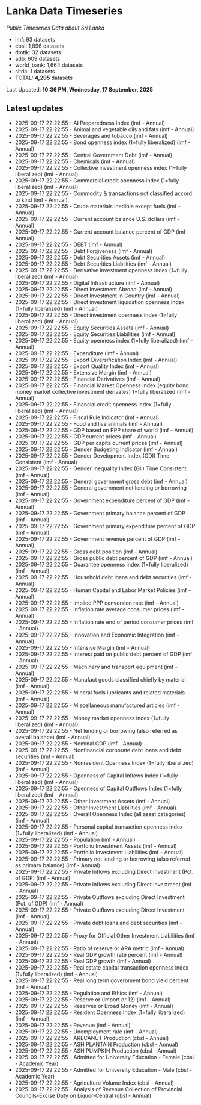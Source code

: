 # Lanka Data Timeseries
*Public Timeseries Data about Sri Lanka*

* imf: 93 datasets
* cbsl: 1,896 datasets
* dmtlk: 32 datasets
* adb: 609 datasets
* world_bank: 1,664 datasets
* sltda: 1 datasets
* TOTAL: **4,295** datasets

Last Updated: **10:36 PM, Wednesday, 17 September, 2025**

## Latest updates

* 2025-09-17 22:22:55 - AI Preparedness Index (imf - Annual)
* 2025-09-17 22:22:55 - Animal and vegetable oils and fats (imf - Annual)
* 2025-09-17 22:22:55 - Beverages and tobacco (imf - Annual)
* 2025-09-17 22:22:55 - Bond openness index (1=fully liberalized) (imf - Annual)
* 2025-09-17 22:22:55 - Central Government Debt (imf - Annual)
* 2025-09-17 22:22:55 - Chemicals (imf - Annual)
* 2025-09-17 22:22:55 - Collective investment openness index (1=fully liberalized) (imf - Annual)
* 2025-09-17 22:22:55 - Commercial credit openness index (1=fully liberalized) (imf - Annual)
* 2025-09-17 22:22:55 - Commodity & transactions not classified accord to kind (imf - Annual)
* 2025-09-17 22:22:55 - Crude materials inedible except fuels (imf - Annual)
* 2025-09-17 22:22:55 - Current account balance U.S. dollars (imf - Annual)
* 2025-09-17 22:22:55 - Current account balance percent of GDP (imf - Annual)
* 2025-09-17 22:22:55 - DEBT (imf - Annual)
* 2025-09-17 22:22:55 - Debt Forgiveness (imf - Annual)
* 2025-09-17 22:22:55 - Debt Securities Assets (imf - Annual)
* 2025-09-17 22:22:55 - Debt Securities Liabilities (imf - Annual)
* 2025-09-17 22:22:55 - Derivative investment openness index (1=fully liberalized) (imf - Annual)
* 2025-09-17 22:22:55 - Digital Infrastructure (imf - Annual)
* 2025-09-17 22:22:55 - Direct Investment Abroad (imf - Annual)
* 2025-09-17 22:22:55 - Direct Investment In Country (imf - Annual)
* 2025-09-17 22:22:55 - Direct investment liquidation openness index (1=fully liberalized) (imf - Annual)
* 2025-09-17 22:22:55 - Direct investment openness index (1=fully liberalized) (imf - Annual)
* 2025-09-17 22:22:55 - Equity Securities Assets (imf - Annual)
* 2025-09-17 22:22:55 - Equity Securities Liabilities (imf - Annual)
* 2025-09-17 22:22:55 - Equity openness index (1=fully liberalized) (imf - Annual)
* 2025-09-17 22:22:55 - Expenditure (imf - Annual)
* 2025-09-17 22:22:55 - Export Diversification Index (imf - Annual)
* 2025-09-17 22:22:55 - Export Quality Index (imf - Annual)
* 2025-09-17 22:22:55 - Extensive Margin (imf - Annual)
* 2025-09-17 22:22:55 - Financial Derivatives (imf - Annual)
* 2025-09-17 22:22:55 - Financial Market Openness Index (equity bond money market collective investment derivates) 1=fully liberalized (imf - Annual)
* 2025-09-17 22:22:55 - Financial credit openness index (1=fully liberalized) (imf - Annual)
* 2025-09-17 22:22:55 - Fiscal Rule Indicator (imf - Annual)
* 2025-09-17 22:22:55 - Food and live animals (imf - Annual)
* 2025-09-17 22:22:55 - GDP based on PPP share of world (imf - Annual)
* 2025-09-17 22:22:55 - GDP current prices (imf - Annual)
* 2025-09-17 22:22:55 - GDP per capita current prices (imf - Annual)
* 2025-09-17 22:22:55 - Gender Budgeting Indicator (imf - Annual)
* 2025-09-17 22:22:55 - Gender Development Index (GDI) Time Consistent (imf - Annual)
* 2025-09-17 22:22:55 - Gender Inequality Index (GII) Time Consistent (imf - Annual)
* 2025-09-17 22:22:55 - General government gross debt (imf - Annual)
* 2025-09-17 22:22:55 - General government net lending or borrowing (imf - Annual)
* 2025-09-17 22:22:55 - Government expenditure percent of GDP (imf - Annual)
* 2025-09-17 22:22:55 - Government primary balance percent of GDP (imf - Annual)
* 2025-09-17 22:22:55 - Government primary expenditure percent of GDP (imf - Annual)
* 2025-09-17 22:22:55 - Government revenue percent of GDP (imf - Annual)
* 2025-09-17 22:22:55 - Gross debt position (imf - Annual)
* 2025-09-17 22:22:55 - Gross public debt percent of GDP (imf - Annual)
* 2025-09-17 22:22:55 - Guarantee openness index (1=fully liberalized) (imf - Annual)
* 2025-09-17 22:22:55 - Household debt loans and debt securities (imf - Annual)
* 2025-09-17 22:22:55 - Human Capital and Labor Market Policies (imf - Annual)
* 2025-09-17 22:22:55 - Implied PPP conversion rate (imf - Annual)
* 2025-09-17 22:22:55 - Inflation rate average consumer prices (imf - Annual)
* 2025-09-17 22:22:55 - Inflation rate end of period consumer prices (imf - Annual)
* 2025-09-17 22:22:55 - Innovation and Economic Integration (imf - Annual)
* 2025-09-17 22:22:55 - Intensive Margin (imf - Annual)
* 2025-09-17 22:22:55 - Interest paid on public debt percent of GDP (imf - Annual)
* 2025-09-17 22:22:55 - Machinery and transport equipment (imf - Annual)
* 2025-09-17 22:22:55 - Manufact goods classified chiefly by material (imf - Annual)
* 2025-09-17 22:22:55 - Mineral fuels lubricants and related materials (imf - Annual)
* 2025-09-17 22:22:55 - Miscellaneous manufactured articles (imf - Annual)
* 2025-09-17 22:22:55 - Money market openness index (1=fully liberalized) (imf - Annual)
* 2025-09-17 22:22:55 - Net lending or borrowing (also referred as overall balance) (imf - Annual)
* 2025-09-17 22:22:55 - Nominal GDP (imf - Annual)
* 2025-09-17 22:22:55 - Nonfinancial corporate debt loans and debt securities (imf - Annual)
* 2025-09-17 22:22:55 - Nonresident Openness Index (1=fully liberalized) (imf - Annual)
* 2025-09-17 22:22:55 - Openness of Capital Inflows Index (1=fully liberalized) (imf - Annual)
* 2025-09-17 22:22:55 - Openness of Capital Outflows Index (1=fully liberalized) (imf - Annual)
* 2025-09-17 22:22:55 - Other Investment Assets (imf - Annual)
* 2025-09-17 22:22:55 - Other Investment Liabilities (imf - Annual)
* 2025-09-17 22:22:55 - Overall Openness Index (all asset categories) (imf - Annual)
* 2025-09-17 22:22:55 - Personal capital transaction openness index (1=fully liberalized) (imf - Annual)
* 2025-09-17 22:22:55 - Population (imf - Annual)
* 2025-09-17 22:22:55 - Portfolio Investment Assets (imf - Annual)
* 2025-09-17 22:22:55 - Portfolio Investment Liabilities (imf - Annual)
* 2025-09-17 22:22:55 - Primary net lending or borrowing (also referred as primary balance) (imf - Annual)
* 2025-09-17 22:22:55 - Private Inflows excluding Direct Investment (Pct. of GDP) (imf - Annual)
* 2025-09-17 22:22:55 - Private Inflows excluding Direct Investment (imf - Annual)
* 2025-09-17 22:22:55 - Private Outflows excluding Direct Investment (Pct. of GDP) (imf - Annual)
* 2025-09-17 22:22:55 - Private Outflows excluding Direct Investment (imf - Annual)
* 2025-09-17 22:22:55 - Private debt loans and debt securities (imf - Annual)
* 2025-09-17 22:22:55 - Proxy for Official Other Investment Liabilities (imf - Annual)
* 2025-09-17 22:22:55 - Ratio of reserve or ARA metric (imf - Annual)
* 2025-09-17 22:22:55 - Real GDP growth rate percent (imf - Annual)
* 2025-09-17 22:22:55 - Real GDP growth (imf - Annual)
* 2025-09-17 22:22:55 - Real estate capital transaction openness index (1=fully liberalized) (imf - Annual)
* 2025-09-17 22:22:55 - Real long term government bond yield percent (imf - Annual)
* 2025-09-17 22:22:55 - Regulation and Ethics (imf - Annual)
* 2025-09-17 22:22:55 - Reserve or (Import or 12) (imf - Annual)
* 2025-09-17 22:22:55 - Reserves or Broad Money (imf - Annual)
* 2025-09-17 22:22:55 - Resident Openness Index (1=fully liberalized) (imf - Annual)
* 2025-09-17 22:22:55 - Revenue (imf - Annual)
* 2025-09-17 22:22:55 - Unemployment rate (imf - Annual)
* 2025-09-17 22:22:55 - ARECANUT Production (cbsl - Annual)
* 2025-09-17 22:22:55 - ASH PLANTAIN Production (cbsl - Annual)
* 2025-09-17 22:22:55 - ASH PUMPKIN Production (cbsl - Annual)
* 2025-09-17 22:22:55 - Admitted for University Education - Female (cbsl - Academic Year)
* 2025-09-17 22:22:55 - Admitted for University Education - Male (cbsl - Academic Year)
* 2025-09-17 22:22:55 - Agriculture Volume Index (cbsl - Annual)
* 2025-09-17 22:22:55 - Analysis of Revenue Collection of Provincial Councils-Excise Duty on Liquor-Central (cbsl - Annual)